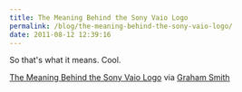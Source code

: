 ```yaml
---
title: The Meaning Behind the Sony Vaio Logo
permalink: /blog/the-meaning-behind-the-sony-vaio-logo/
date: 2011-08-12 12:39:16
---
```


So that's what it means. Cool.

[The Meaning Behind the Sony Vaio Logo](http://imjustcreative.com/the-meaning-behind-the-sony-vaio-logo/2011-08-11/) via [Graham Smith](http://twitter.com/imjustcreative)